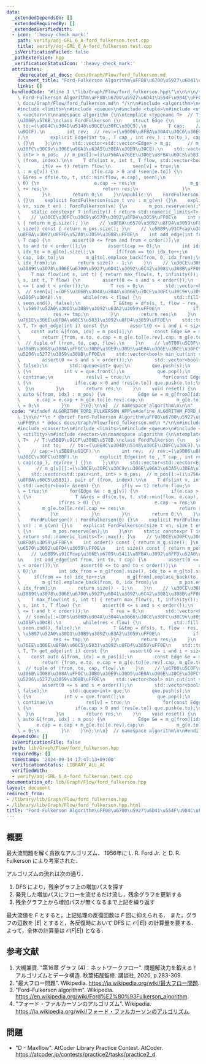 ```yaml
---
data:
  _extendedDependsOn: []
  _extendedRequiredBy: []
  _extendedVerifiedWith:
  - icon: ':heavy_check_mark:'
    path: verify/aoj-GRL_6_A-ford_fulkerson.test.cpp
    title: verify/aoj-GRL_6_A-ford_fulkerson.test.cpp
  _isVerificationFailed: false
  _pathExtension: hpp
  _verificationStatusIcon: ':heavy_check_mark:'
  attributes:
    _deprecated_at_docs: docs/Graph/Flow/ford_fulkerson.md
    document_title: "Ford-Fulkerson Algorithm\uFF08\u6700\u5927\u6D41\u554F\u984C\uFF09"
    links: []
  bundledCode: "#line 1 \"lib/Graph/Flow/ford_fulkerson.hpp\"\n\n\n\n/**\n * @brief\
    \ Ford-Fulkerson Algorithm\uFF08\u6700\u5927\u6D41\u554F\u984C\uFF09\n * @docs\
    \ docs/Graph/Flow/ford_fulkerson.md\n */\n\n#include <algorithm>\n#include <cassert>\n\
    #include <limits>\n#include <queue>\n#include <tuple>\n#include <utility>\n#include\
    \ <vector>\n\nnamespace algorithm {\n\ntemplate <typename T>  // T:\u5BB9\u91CF\
    \u306E\u578B.\nclass FordFulkerson {\n    struct Edge {\n        int to;   //\
    \ to:=(\u884C\u304D\u5148\u30CE\u30FC\u30C9).\n        T cap;    // cap:=(\u5BB9\
    \u91CF).\n        int rev;  // rev:=(\u9006\u8FBA\u30A4\u30C6\u30EC\u30FC\u30BF\
    ).\n        explicit Edge(int to_, T cap_, int rev_) : to(to_), cap(cap_), rev(rev_)\
    \ {}\n    };\n\n    std::vector<std::vector<Edge> > m_g;      // m_g[v][]:=(\u30CE\
    \u30FC\u30C9v\u306E\u96A3\u63A5\u30EA\u30B9\u30C8).\n    std::vector<std::pair<int,\
    \ int> > m_pos;  // m_pos[]:=(i\u756A\u76EE\u306E\u8FBA\u60C5\u5831). pair of\
    \ (from, index).\n\n    T dfs(int v, int t, T flow, std::vector<bool> &seen) {\n\
    \        if(v == t) return flow;\n        seen[v] = true;\n        for(Edge &e\
    \ : m_g[v]) {\n            if(e.cap > 0 and !seen[e.to]) {\n                T\
    \ &&res = dfs(e.to, t, std::min(flow, e.cap), seen);\n                if(res >\
    \ 0) {\n                    e.cap -= res;\n                    m_g[e.to][e.rev].cap\
    \ += res;\n                    return res;\n                }\n            }\n\
    \        }\n        return 0;\n    }\n\npublic:\n    FordFulkerson() : FordFulkerson(0)\
    \ {}\n    explicit FordFulkerson(size_t vn) : m_g(vn) {}\n    explicit FordFulkerson(size_t\
    \ vn, size_t en) : FordFulkerson(vn) {\n        m_pos.reserve(en);\n    }\n\n\
    \    static constexpr T infinity() { return std::numeric_limits<T>::max(); }\n\
    \    // \u30CE\u30FC\u30C9\u6570\u3092\u8FD4\u3059\uFF0E\n    int order() const\
    \ { return m_g.size(); }\n    // \u8FBA\u6570\u3092\u8FD4\u3059\uFF0E\n    int\
    \ size() const { return m_pos.size(); }\n    // \u5BB9\u91CFcap\u306E\u6709\u5411\
    \u8FBA\u3092\u8FFD\u52A0\u3059\u308B\uFF0E\n    int add_edge(int from, int to,\
    \ T cap) {\n        assert(0 <= from and from < order());\n        assert(0 <=\
    \ to and to < order());\n        assert(cap >= 0);\n        int idx_from = m_g[from].size(),\
    \ idx_to = m_g[to].size();\n        if(from == to) idx_to++;\n        m_g[from].emplace_back(to,\
    \ cap, idx_to);\n        m_g[to].emplace_back(from, 0, idx_from);\n        m_pos.emplace_back(from,\
    \ idx_from);\n        return size() - 1;\n    }\n    // \u30CE\u30FC\u30C9s\u304B\
    \u3089t\u3078\u306E\u6700\u5927\u6D41\u3092\u6C42\u3081\u308B\uFF0EO(F*|E|).\n\
    \    T max_flow(int s, int t) { return max_flow(s, t, infinity()); }\n    T max_flow(int\
    \ s, int t, T flow) {\n        assert(0 <= s and s < order());\n        assert(0\
    \ <= t and t < order());\n        T res = 0;\n        std::vector<bool> seen(order());\
    \  // seen[v]:=(DFS\u306B\u304A\u3044\u3066\u30CE\u30FC\u30C9v\u3092\u8ABF\u3079\
    \u305F\u304B).\n        while(res < flow) {\n            std::fill(seen.begin(),\
    \ seen.end(), false);\n            T &&tmp = dfs(s, t, flow - res, seen);  //\
    \ \u5897\u52A0\u30D1\u30B9\u3092\u63A2\u3059\uFF0E\n            if(tmp == 0) break;\n\
    \            res += tmp;\n        }\n        return res;\n    }\n    // i\u756A\
    \u76EE\u306E\u8FBA\u60C5\u5831\u3092\u8FD4\u3059\uFF0E\n    std::tuple<int, int,\
    \ T, T> get_edge(int i) const {\n        assert(0 <= i and i < size());\n    \
    \    const auto &[from, idx] = m_pos[i];\n        const Edge &e = m_g[from][idx];\n\
    \        return {from, e.to, e.cap + m_g[e.to][e.rev].cap, m_g[e.to][e.rev].cap};\
    \  // tuple of (from, to, cap, flow).\n    }\n    // \u6700\u5C0F\u30AB\u30C3\u30C8\
    \u306B\u3088\u308A\uFF0C\u30B0\u30E9\u30D5\u4E0A\u306E\u30CE\u30FC\u30C9\u3092\
    \u5206\u5272\u3059\u308B\uFF0E\n    std::vector<bool> min_cut(int s) const {\n\
    \        assert(0 <= s and s < order());\n        std::vector<bool> res(order(),\
    \ false);\n        std::queue<int> que;\n        que.push(s);\n        while(!que.empty())\
    \ {\n            int v = que.front();\n            que.pop();\n            if(res[v])\
    \ continue;\n            res[v] = true;\n            for(const Edge &e : m_g[v])\
    \ {\n                if(e.cap > 0 and !res[e.to]) que.push(e.to);\n          \
    \  }\n        }\n        return res;\n    }\n    void reset() {\n        for(const\
    \ auto &[from, idx] : m_pos) {\n            Edge &e = m_g[from][idx];\n      \
    \      e.cap = e.cap + m_g[e.to][e.rev].cap;\n            m_g[e.to][e.rev].cap\
    \ = 0;\n        }\n    }\n};\n\n}  // namespace algorithm\n\n\n"
  code: "#ifndef ALGORITHM_FORD_FULKERSON_HPP\n#define ALGORITHM_FORD_FULKERSON_HPP\
    \ 1\n\n/**\n * @brief Ford-Fulkerson Algorithm\uFF08\u6700\u5927\u6D41\u554F\u984C\
    \uFF09\n * @docs docs/Graph/Flow/ford_fulkerson.md\n */\n\n#include <algorithm>\n\
    #include <cassert>\n#include <limits>\n#include <queue>\n#include <tuple>\n#include\
    \ <utility>\n#include <vector>\n\nnamespace algorithm {\n\ntemplate <typename\
    \ T>  // T:\u5BB9\u91CF\u306E\u578B.\nclass FordFulkerson {\n    struct Edge {\n\
    \        int to;   // to:=(\u884C\u304D\u5148\u30CE\u30FC\u30C9).\n        T cap;\
    \    // cap:=(\u5BB9\u91CF).\n        int rev;  // rev:=(\u9006\u8FBA\u30A4\u30C6\
    \u30EC\u30FC\u30BF).\n        explicit Edge(int to_, T cap_, int rev_) : to(to_),\
    \ cap(cap_), rev(rev_) {}\n    };\n\n    std::vector<std::vector<Edge> > m_g;\
    \      // m_g[v][]:=(\u30CE\u30FC\u30C9v\u306E\u96A3\u63A5\u30EA\u30B9\u30C8).\n\
    \    std::vector<std::pair<int, int> > m_pos;  // m_pos[]:=(i\u756A\u76EE\u306E\
    \u8FBA\u60C5\u5831). pair of (from, index).\n\n    T dfs(int v, int t, T flow,\
    \ std::vector<bool> &seen) {\n        if(v == t) return flow;\n        seen[v]\
    \ = true;\n        for(Edge &e : m_g[v]) {\n            if(e.cap > 0 and !seen[e.to])\
    \ {\n                T &&res = dfs(e.to, t, std::min(flow, e.cap), seen);\n  \
    \              if(res > 0) {\n                    e.cap -= res;\n            \
    \        m_g[e.to][e.rev].cap += res;\n                    return res;\n     \
    \           }\n            }\n        }\n        return 0;\n    }\n\npublic:\n\
    \    FordFulkerson() : FordFulkerson(0) {}\n    explicit FordFulkerson(size_t\
    \ vn) : m_g(vn) {}\n    explicit FordFulkerson(size_t vn, size_t en) : FordFulkerson(vn)\
    \ {\n        m_pos.reserve(en);\n    }\n\n    static constexpr T infinity() {\
    \ return std::numeric_limits<T>::max(); }\n    // \u30CE\u30FC\u30C9\u6570\u3092\
    \u8FD4\u3059\uFF0E\n    int order() const { return m_g.size(); }\n    // \u8FBA\
    \u6570\u3092\u8FD4\u3059\uFF0E\n    int size() const { return m_pos.size(); }\n\
    \    // \u5BB9\u91CFcap\u306E\u6709\u5411\u8FBA\u3092\u8FFD\u52A0\u3059\u308B\uFF0E\
    \n    int add_edge(int from, int to, T cap) {\n        assert(0 <= from and from\
    \ < order());\n        assert(0 <= to and to < order());\n        assert(cap >=\
    \ 0);\n        int idx_from = m_g[from].size(), idx_to = m_g[to].size();\n   \
    \     if(from == to) idx_to++;\n        m_g[from].emplace_back(to, cap, idx_to);\n\
    \        m_g[to].emplace_back(from, 0, idx_from);\n        m_pos.emplace_back(from,\
    \ idx_from);\n        return size() - 1;\n    }\n    // \u30CE\u30FC\u30C9s\u304B\
    \u3089t\u3078\u306E\u6700\u5927\u6D41\u3092\u6C42\u3081\u308B\uFF0EO(F*|E|).\n\
    \    T max_flow(int s, int t) { return max_flow(s, t, infinity()); }\n    T max_flow(int\
    \ s, int t, T flow) {\n        assert(0 <= s and s < order());\n        assert(0\
    \ <= t and t < order());\n        T res = 0;\n        std::vector<bool> seen(order());\
    \  // seen[v]:=(DFS\u306B\u304A\u3044\u3066\u30CE\u30FC\u30C9v\u3092\u8ABF\u3079\
    \u305F\u304B).\n        while(res < flow) {\n            std::fill(seen.begin(),\
    \ seen.end(), false);\n            T &&tmp = dfs(s, t, flow - res, seen);  //\
    \ \u5897\u52A0\u30D1\u30B9\u3092\u63A2\u3059\uFF0E\n            if(tmp == 0) break;\n\
    \            res += tmp;\n        }\n        return res;\n    }\n    // i\u756A\
    \u76EE\u306E\u8FBA\u60C5\u5831\u3092\u8FD4\u3059\uFF0E\n    std::tuple<int, int,\
    \ T, T> get_edge(int i) const {\n        assert(0 <= i and i < size());\n    \
    \    const auto &[from, idx] = m_pos[i];\n        const Edge &e = m_g[from][idx];\n\
    \        return {from, e.to, e.cap + m_g[e.to][e.rev].cap, m_g[e.to][e.rev].cap};\
    \  // tuple of (from, to, cap, flow).\n    }\n    // \u6700\u5C0F\u30AB\u30C3\u30C8\
    \u306B\u3088\u308A\uFF0C\u30B0\u30E9\u30D5\u4E0A\u306E\u30CE\u30FC\u30C9\u3092\
    \u5206\u5272\u3059\u308B\uFF0E\n    std::vector<bool> min_cut(int s) const {\n\
    \        assert(0 <= s and s < order());\n        std::vector<bool> res(order(),\
    \ false);\n        std::queue<int> que;\n        que.push(s);\n        while(!que.empty())\
    \ {\n            int v = que.front();\n            que.pop();\n            if(res[v])\
    \ continue;\n            res[v] = true;\n            for(const Edge &e : m_g[v])\
    \ {\n                if(e.cap > 0 and !res[e.to]) que.push(e.to);\n          \
    \  }\n        }\n        return res;\n    }\n    void reset() {\n        for(const\
    \ auto &[from, idx] : m_pos) {\n            Edge &e = m_g[from][idx];\n      \
    \      e.cap = e.cap + m_g[e.to][e.rev].cap;\n            m_g[e.to][e.rev].cap\
    \ = 0;\n        }\n    }\n};\n\n}  // namespace algorithm\n\n#endif\n"
  dependsOn: []
  isVerificationFile: false
  path: lib/Graph/Flow/ford_fulkerson.hpp
  requiredBy: []
  timestamp: '2024-09-14 17:47:13+09:00'
  verificationStatus: LIBRARY_ALL_AC
  verifiedWith:
  - verify/aoj-GRL_6_A-ford_fulkerson.test.cpp
documentation_of: lib/Graph/Flow/ford_fulkerson.hpp
layout: document
redirect_from:
- /library/lib/Graph/Flow/ford_fulkerson.hpp
- /library/lib/Graph/Flow/ford_fulkerson.hpp.html
title: "Ford-Fulkerson Algorithm\uFF08\u6700\u5927\u6D41\u554F\u984C\uFF09"
---
```

## 概要

最大流問題を解く貪欲なアルゴリズム．
1956年に L. R. Ford Jr. と D. R. Fulkerson により考案された．

アルゴリズムの流れは次の通り．

1. DFS により，残余グラフ上の増加パスを探す
1. 発見した増加パスにフローを流せるだけ流し，残余グラフを更新する
1. 残余グラフ上から増加パスが無くなるまで上記を繰り返す

最大流値を $F$ とすると，上記処理の反復回数は $F$ 回に抑えられる．
また，グラフの辺数を $\lvert E \rvert$ とすると，各反復時において DFS に $\mathcal{O}(\lvert E \rvert)$ の計算量を要する．
よって，全体の計算量は $\mathcal{O}(F \lvert E \rvert)$ となる．


## 参考文献

1. 大槻兼資. "第16章 グラフ (4)：ネットワークフロー". 問題解決力を鍛える！ アルゴリズムとデータ構造. 秋葉拓哉監修. 講談社, 2020, p.283-309. 
1. "最大フロー問題". Wikipedia. <https://ja.wikipedia.org/wiki/最大フロー問題>.
1. "Ford–Fulkerson algorithm". Wikipedia. <https://en.wikipedia.org/wiki/Ford%E2%80%93Fulkerson_algorithm>.
1. "フォード・ファルカーソンのアルゴリズム". Wikipedia. <https://ja.wikipedia.org/wiki/フォード・ファルカーソンのアルゴリズム>.


## 問題

- "D - Maxflow". AtCoder Library Practice Contest. AtCoder. <https://atcoder.jp/contests/practice2/tasks/practice2_d>.
